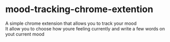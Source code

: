 # mood-tracking-chrome-extention
A simple chrome extension that allows you to track your mood
<br>
It allow you to choose how youre feeling currently and write a few words on yout current mood
